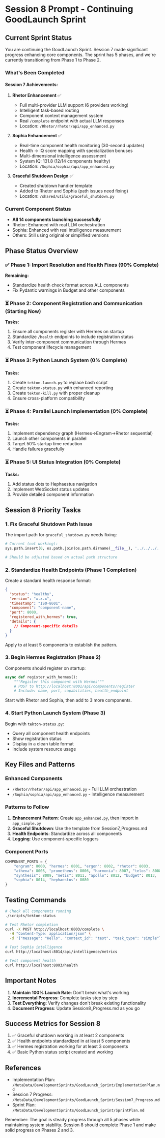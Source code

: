 # Session 8 Prompt - Continuing GoodLaunch Sprint

## Current Sprint Status

You are continuing the GoodLaunch Sprint. Session 7 made significant progress enhancing core components. The sprint has 5 phases, and we're currently transitioning from Phase 1 to Phase 2.

### What's Been Completed

#### Session 7 Achievements:
1. **Rhetor Enhancement** ✅
   - Full multi-provider LLM support (6 providers working)
   - Intelligent task-based routing
   - Component context management system
   - Real `/complete` endpoint with actual LLM responses
   - Location: `/Rhetor/rhetor/api/app_enhanced.py`

2. **Sophia Enhancement** ✅
   - Real-time component health monitoring (30-second updates)
   - Health → IQ score mapping with specialization bonuses
   - Multi-dimensional intelligence assessment
   - System IQ: 131.8 (12/14 components healthy)
   - Location: `/Sophia/sophia/api/app_enhanced.py`

3. **Graceful Shutdown Design** ✅
   - Created shutdown handler template
   - Added to Rhetor and Sophia (path issues need fixing)
   - Location: `/shared/utils/graceful_shutdown.py`

### Current Component Status
- **All 14 components launching successfully**
- Rhetor: Enhanced with real LLM orchestration
- Sophia: Enhanced with real intelligence measurement
- Others: Still using original or simplified versions

## Phase Status Overview

### ✅ Phase 1: Import Resolution and Health Fixes (90% Complete)
**Remaining:**
- Standardize health check format across ALL components
- Fix Pydantic warnings in Budget and other components

### ⏳ Phase 2: Component Registration and Communication (Starting Now)
**Tasks:**
1. Ensure all components register with Hermes on startup
2. Standardize `/health` endpoints to include registration status
3. Verify inter-component communication through Hermes
4. Test component lifecycle management

### ⏳ Phase 3: Python Launch System (0% Complete)
**Tasks:**
1. Create `tekton-launch.py` to replace bash script
2. Create `tekton-status.py` with enhanced reporting
3. Create `tekton-kill.py` with proper cleanup
4. Ensure cross-platform compatibility

### ⏳ Phase 4: Parallel Launch Implementation (0% Complete)
**Tasks:**
1. Implement dependency graph (Hermes→Engram→Rhetor sequential)
2. Launch other components in parallel
3. Target 50% startup time reduction
4. Handle failures gracefully

### ⏳ Phase 5: UI Status Integration (0% Complete)
**Tasks:**
1. Add status dots to Hephaestus navigation
2. Implement WebSocket status updates
3. Provide detailed component information

## Session 8 Priority Tasks

### 1. Fix Graceful Shutdown Path Issue
The import path for `graceful_shutdown.py` needs fixing:
```python
# Current (not working):
sys.path.insert(0, os.path.join(os.path.dirname(__file__), '../../../../shared/utils'))

# Should be adjusted based on actual path structure
```

### 2. Standardize Health Endpoints (Phase 1 Completion)
Create a standard health response format:
```json
{
  "status": "healthy",
  "version": "x.x.x", 
  "timestamp": "ISO-8601",
  "component": "component-name",
  "port": 8000,
  "registered_with_hermes": true,
  "details": {
    // Component-specific details
  }
}
```

Apply to at least 5 components to establish the pattern.

### 3. Begin Hermes Registration (Phase 2)
Components should register on startup:
```python
async def register_with_hermes():
    """Register this component with Hermes"""
    # POST to http://localhost:8001/api/components/register
    # Include: name, port, capabilities, health_endpoint
```

Start with Rhetor and Sophia, then add to 3 more components.

### 4. Start Python Launch System (Phase 3)
Begin with `tekton-status.py`:
- Query all component health endpoints
- Show registration status
- Display in a clean table format
- Include system resource usage

## Key Files and Patterns

### Enhanced Components
- `/Rhetor/rhetor/api/app_enhanced.py` - Full LLM orchestration
- `/Sophia/sophia/api/app_enhanced.py` - Intelligence measurement

### Patterns to Follow
1. **Enhancement Pattern**: Create `app_enhanced.py`, then import in `app_simple.py`
2. **Graceful Shutdown**: Use the template from Session7_Progress.md
3. **Health Endpoints**: Standardize across all components
4. **Logging**: Use component-specific loggers

### Component Ports
```python
COMPONENT_PORTS = {
    "engram": 8000, "hermes": 8001, "ergon": 8002, "rhetor": 8003,
    "athena": 8005, "prometheus": 8006, "harmonia": 8007, "telos": 8008,
    "synthesis": 8009, "metis": 8011, "apollo": 8012, "budget": 8013,
    "sophia": 8014, "hephaestus": 8080
}
```

## Testing Commands

```bash
# Check all components running
./scripts/tekton-status

# Test Rhetor completion
curl -X POST http://localhost:8003/complete \
  -H "Content-Type: application/json" \
  -d '{"message": "Hello", "context_id": "test", "task_type": "simple"}'

# Test Sophia intelligence
curl http://localhost:8014/api/intelligence/metrics

# Test component health
curl http://localhost:8003/health
```

## Important Notes

1. **Maintain 100% Launch Rate**: Don't break what's working
2. **Incremental Progress**: Complete tasks step by step
3. **Test Everything**: Verify changes don't break existing functionality
4. **Document Progress**: Update Session8_Progress.md as you go

## Success Metrics for Session 8

1. ✅ Graceful shutdown working in at least 2 components
2. ✅ Health endpoints standardized in at least 5 components
3. ✅ Hermes registration working for at least 3 components
4. ✅ Basic Python status script created and working

## References

- Implementation Plan: `/MetaData/DevelopmentSprints/GoodLaunch_Sprint/ImplementationPlan.md`
- Session 7 Progress: `/MetaData/DevelopmentSprints/GoodLaunch_Sprint/Session7_Progress.md`
- Sprint Plan: `/MetaData/DevelopmentSprints/GoodLaunch_Sprint/SprintPlan.md`

Remember: The goal is steady progress through all 5 phases while maintaining system stability. Session 8 should complete Phase 1 and make solid progress on Phases 2 and 3.